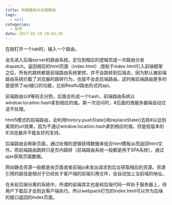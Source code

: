 ```yaml
---
title: 前端路由与后端路由
tags:
  - null
categories:
  - 杂项
date: 2017-02-19 19:54:10
---
```


在刚打开一个tab时，输入一个路由，

会先进入后端server的路由系统，定位到相应的逻辑完成一次路由分发dispatch。返回相应的html页面（index.html）,借助于index.html引入前端框架之后，所有的跳转都是前端路由系统掌控，并不会跳转到后端去，因为默认被前端路由系统拦截了浏览器的跳转行为，也就不会走后端路由。这时候后端路由更多的是提供了api接口的功能，比如Restful路由形式的api。

前端路由以#等标志分割，后面会形成一个hash，前端路由系统以window.location.hash拿到相应的值。第一次访问时，#后面的值服务器端自动过滤不处理。

html5模式的前端路由，会利用history.pushState()和replaceState()去除#以达到美观的url效果，因为不通过window.location.hash拿到相应的值。但是低版本的IE浏览器并不能友好的支持。

后端路由会刷新页面，通过处理的逻辑获得数据来组合html模板从而返回html文件。而前端路由跳转只是页内跳转（前端路由系统一般都是用于SPA系统），通过ajax获取页面数据。

网站静态资源一般都是由页面或者前端js来发出请求到后台获取相应的资源。资源引用的路径是相对于已经处于客户端的前端引用文件，会自动加上当前域的地址。

在未前后端分离的系统中，所谓的前端其实也是和后端代码一样处于服务器上，待用户下载后才会到达客户端执行。所以webpack打包的index.html可以作为后端的接口返回的index页面。
